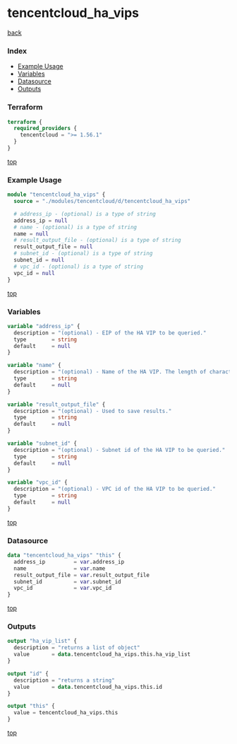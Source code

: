 # tencentcloud_ha_vips

[back](../tencentcloud.md)

### Index

- [Example Usage](#example-usage)
- [Variables](#variables)
- [Datasource](#datasource)
- [Outputs](#outputs)

### Terraform

```terraform
terraform {
  required_providers {
    tencentcloud = ">= 1.56.1"
  }
}
```

[top](#index)

### Example Usage

```terraform
module "tencentcloud_ha_vips" {
  source = "./modules/tencentcloud/d/tencentcloud_ha_vips"

  # address_ip - (optional) is a type of string
  address_ip = null
  # name - (optional) is a type of string
  name = null
  # result_output_file - (optional) is a type of string
  result_output_file = null
  # subnet_id - (optional) is a type of string
  subnet_id = null
  # vpc_id - (optional) is a type of string
  vpc_id = null
}
```

[top](#index)

### Variables

```terraform
variable "address_ip" {
  description = "(optional) - EIP of the HA VIP to be queried."
  type        = string
  default     = null
}

variable "name" {
  description = "(optional) - Name of the HA VIP. The length of character is limited to 1-60."
  type        = string
  default     = null
}

variable "result_output_file" {
  description = "(optional) - Used to save results."
  type        = string
  default     = null
}

variable "subnet_id" {
  description = "(optional) - Subnet id of the HA VIP to be queried."
  type        = string
  default     = null
}

variable "vpc_id" {
  description = "(optional) - VPC id of the HA VIP to be queried."
  type        = string
  default     = null
}
```

[top](#index)

### Datasource

```terraform
data "tencentcloud_ha_vips" "this" {
  address_ip         = var.address_ip
  name               = var.name
  result_output_file = var.result_output_file
  subnet_id          = var.subnet_id
  vpc_id             = var.vpc_id
}
```

[top](#index)

### Outputs

```terraform
output "ha_vip_list" {
  description = "returns a list of object"
  value       = data.tencentcloud_ha_vips.this.ha_vip_list
}

output "id" {
  description = "returns a string"
  value       = data.tencentcloud_ha_vips.this.id
}

output "this" {
  value = tencentcloud_ha_vips.this
}
```

[top](#index)
